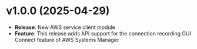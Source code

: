 # v1.0.0 (2025-04-29)

* **Release**: New AWS service client module
* **Feature**: This release adds API support for the connection recording GUI Connect feature of AWS Systems Manager

